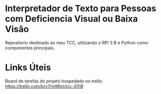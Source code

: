 # Interpretador de Texto para Pessoas com Deficiencia Visual ou Baixa Visão
Repositorio destinado ao meu TCC, utilizando o RPI 3 B e Python como componentes principais. 


# Links Úteis
Board de tarefas do projeto hospedado no trello: https://trello.com/b/v7rmMlxt/tcc-2018
